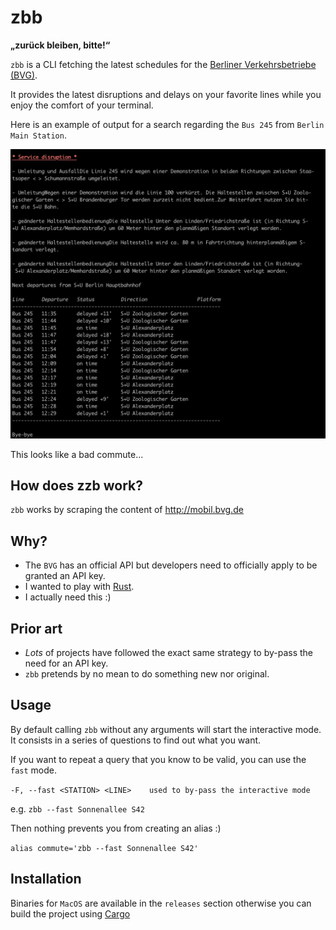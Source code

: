 # zbb

**„zurück bleiben, bitte!“**

`zbb` is a CLI fetching the latest schedules for the [Berliner Verkehrsbetriebe (BVG)](https://www.bvg.de/en/Welcome).

It provides the latest disruptions and delays on your favorite lines while you enjoy the comfort of your terminal.

Here is an example of output for a search regarding the `Bus 245` from `Berlin Main Station`.

![alt text](./docs/example-bus-245.jpeg "Overview")

This looks like a bad commute...

## How does zzb work?

`zbb` works by scraping the content of http://mobil.bvg.de

## Why?

- The `BVG` has an official API but developers need to officially apply to be granted an API key.
- I wanted to play with [Rust](https://www.rust-lang.org/).
- I actually need this :)

## Prior art

- *Lots* of projects have followed the exact same strategy to by-pass the need for an API key.
- `zbb` pretends by no mean to do something new nor original. 

## Usage

By default calling `zbb` without any arguments will start the interactive mode.
It consists in a series of questions to find out what you want.

If you want to repeat a query that you know to be valid, you can use the `fast` mode.

`-F, --fast <STATION> <LINE>    used to by-pass the interactive mode`

e.g. `zbb --fast Sonnenallee S42`

Then nothing prevents you from creating an alias :)

`alias commute='zbb --fast Sonnenallee S42'`

## Installation

Binaries for `MacOS` are available in the `releases` section otherwise you can build the project using [Cargo](https://doc.rust-lang.org/stable/cargo/getting-started/installation.html)